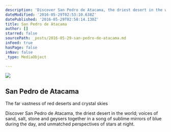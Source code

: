 ```yaml
---
description: 'Discover San Pedro de Atacama, the driest desert in the world; voices of sand, salt, stone and geysers together in a song of sublime mirrors of blue during the day, and unmatched perspectives of stars at night.'
dateModified: '2016-05-29T02:53:10.638Z'
datePublished: '2016-05-29T02:58:14.130Z'
title: San Pedro de Atacama
author: []
starred: false
sourcePath: _posts/2016-05-29-san-pedro-de-atacama.md
inFeed: true
hasPage: false
inNav: false
_type: MediaObject

---
```

<article style=""><img src="https://the-grid-user-content.s3-us-west-2.amazonaws.com/94380f55-3853-4def-b8f6-ed26db02a92d.jpg" /><h1>San Pedro de Atacama</h1><p>The far vastness of red deserts and crystal skies</p></article>

Discover San Pedro de Atacama, the driest desert in the world; voices of sand, salt, stone and geysers together in a song of sublime mirrors of blue during the day, and unmatched perspectives of stars at night.